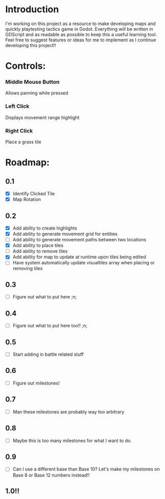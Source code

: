 # Introduction
I'm working on this project as a resource to make developing maps and quickly playtesting tactics game in Godot. Everything will be written in GDScript and as readable as possible to keep this a useful learning tool. Feel free to suggest features or ideas for me to implement as I continue developing this project!!

# Controls:
### Middle Mouse Button
Allows panning while pressed

### Left Click
Displays movement range highlight

### Right Click
Place a grass tile

# Roadmap:

## 0.1
- [x] Identify Clicked Tile
- [x] Map Rotation

## 0.2
- [x] Add ability to create highlights
- [x] Add ability to generate movement grid for entities
- [ ] Add ability to generate movement paths between two locations
- [x] Add ability to place tiles
- [ ] Add ability to remove tiles
- [x] Add ability for map to update at runtime upon tiles being edited
- [ ] Have system automatically update visualtiles array when placing or removing tiles

## 0.3
- [ ] Figure out what to put here ;n;
      
## 0.4
- [ ] Figure out what to put here too!! ;n;

## 0.5
- [ ] Start adding in battle related stuff

## 0.6
- [ ] Figure out milestones!

## 0.7
- [ ] Man these milestones are probably way too arbitrary
      
## 0.8
- [ ] Maybe this is too many milestones for what I want to do.
      
## 0.9
- [ ] Can I use a different base than Base 10? Let's make my milestones on Base 8 or Base 12 numbers instead!!
      
## 1.0!!
